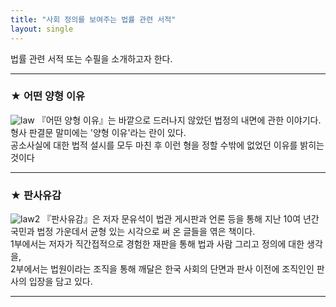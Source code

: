 ```yaml
---
title: "사회 정의를 보여주는 법률 관련 서적"
layout: single 
---
```


법률 관련 서적 또는 수필을 소개하고자 한다.

--- 
### ★ 어떤 양형 이유
![law](https://img1.daumcdn.net/thumb/R1280x0.fjpg/?fname=http://t1.daumcdn.net/brunch/service/user/9zw4/image/ewNcmO1imd2cDKA1vU7sEB99tZE.jpg)
『어떤 양형 이유』는 바깥으로 드러나지 않았던 법정의 내면에 관한 이야기다.   
 형사 판결문 말미에는 '양형 이유'라는 란이 있다.   
 공소사실에 대한 법적 설시를 모두 마친 후 이런 형을 정할 수밖에 없었던 이유를 밝히는 것이다  
 
---
### ★ 판사유감
![law2](feelingzzsss.github.io/assets/images/law3.jpg)
『판사유감』은 저자 문유석이 법관 게시판과 언론 등을 통해 지난 10여 년간 국민과 법정 가운데서 균형 있는 시각으로 써 온 글들을 엮은 책이다.  
 1부에서는 저자가 직간접적으로 경험한 재판을 통해 법과 사람 그리고 정의에 대한 생각을,   
 2부에서는 법원이라는 조직을 통해 깨달은 한국 사회의 단면과 판사 이전에 조직인인 판사의 입장을 담고 있다.  
 
---
